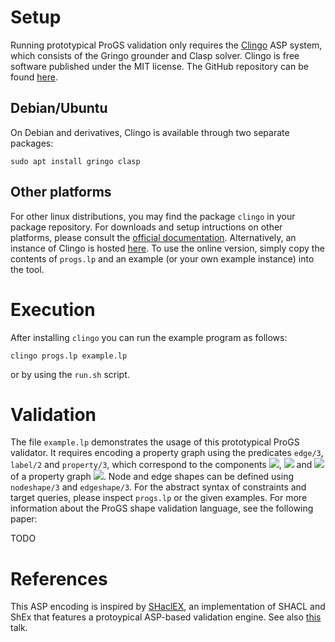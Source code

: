 # Setup

Running prototypical ProGS validation only requires the [Clingo](https://potassco.org/clingo/) ASP system, which consists of the Gringo grounder and Clasp solver.
Clingo is free software published under the MIT license. The GitHub repository can be found [here](https://github.com/potassco/clingo).

## Debian/Ubuntu

On Debian and derivatives, Clingo is available through two separate packages:

```sudo apt install gringo clasp```

## Other platforms

For other linux distributions, you may find the package ```clingo``` in your package repository.
For downloads and setup intructions on other platforms, please consult the [official documentation](https://potassco.org/doc/start/).
Alternatively, an instance of Clingo is hosted [here](https://potassco.org/clingo/run/). To use the online version, simply
copy the contents of ```progs.lp``` and an example (or your own example instance) into the tool.

# Execution

After installing ```clingo``` you can run the example program as follows:

```clingo progs.lp example.lp```

or by using the ```run.sh``` script.

# Validation

The file ```example.lp``` demonstrates the usage of this prototypical ProGS validator.
It requires encoding a property graph using the predicates ```edge/3```, ```label/2``` and ```property/3```, which correspond to the components <img src="https://render.githubusercontent.com/render/math?math=\rho">, <img src="https://render.githubusercontent.com/render/math?math=\lambda"> and <img src="https://render.githubusercontent.com/render/math?math=\sigma"> of a property graph <img src="https://render.githubusercontent.com/render/math?math=G = (N,E,\rho,\lambda,\sigma)">.
Node and edge shapes can be defined using ```nodeshape/3``` and ```edgeshape/3```. 
For the abstract syntax of constraints and target queries, please inspect ```progs.lp``` or the given examples.
For more information about the ProGS shape validation language, see the following paper:

TODO

# References

This ASP encoding is inspired by [SHaclEX](https://github.com/weso/shaclex), an implementation of SHACL and ShEx that
features a protoypical ASP-based validation engine. See also [this](https://labra.weso.es/pdf/2018_SlidesNegationRecursionValidatingRDF.pdf) talk.
